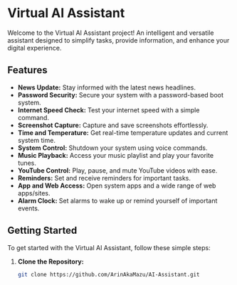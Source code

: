 # Virtual AI Assistant

Welcome to the Virtual AI Assistant project! An intelligent and versatile assistant designed to simplify tasks, provide information, and enhance your digital experience.

## Features

- **News Update:** Stay informed with the latest news headlines.
- **Password Security:** Secure your system with a password-based boot system.
- **Internet Speed Check:** Test your internet speed with a simple command.
- **Screenshot Capture:** Capture and save screenshots effortlessly.
- **Time and Temperature:** Get real-time temperature updates and current system time.
- **System Control:** Shutdown your system using voice commands.
- **Music Playback:** Access your music playlist and play your favorite tunes.
- **YouTube Control:** Play, pause, and mute YouTube videos with ease.
- **Reminders:** Set and receive reminders for important tasks.
- **App and Web Access:** Open system apps and a wide range of web apps/sites.
- **Alarm Clock:** Set alarms to wake up or remind yourself of important events.

## Getting Started

To get started with the Virtual AI Assistant, follow these simple steps:

1. **Clone the Repository:**
   ```bash
   git clone https://github.com/ArinAkaMazu/AI-Assistant.git
